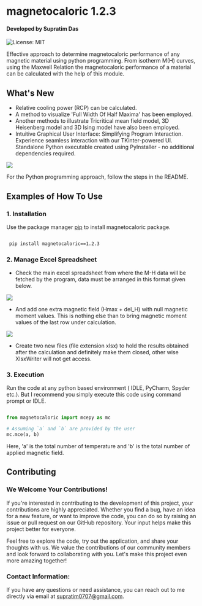 
# magnetocaloric 1.2.3
#### Developed by Supratim Das

![License: MIT](https://img.shields.io/badge/License-MIT-yellow.svg?)

Effective approach to determine magnetocaloric performance of any magnetic material using python programming. From isotherm M(H) curves, using the Maxwell Relation the magnetocaloric performance of a material can be calculated with the help of this module.

## What's New
- Relative cooling power (RCP) can be calculated.
- A method to visualize 'Full Width Of Half Maxima' has been employed.
- Another methods to illustrate Tricritical mean field model, 3D Heisenberg model and 3D Ising model have also been employed.
- Intuitive Graphical User Interface: Simplifying Program Interaction. Experience seamless interaction with our TKinter-powered UI. Standalone Python executable created using PyInstaller - no additional dependencies required. 

![](https://raw.githubusercontent.com/supratimdasinfo/magnetocaloric.mcepy/main/GUI.png?raw=True)

For the Python programming approach, follow the steps in the README.


## Examples of How To Use

### 1. Installation 

Use the package manager [pip](https://pip.pypa.io/en/stable/) to install magnetocaloric package.

```bash

 pip install magnetocaloric==1.2.3

```
### 2. Manage Excel Spreadsheet
-  Check the main excel spreadsheet from where the M-H data will be fetched by the program, data must be arranged in this format given below. 

![](https://raw.githubusercontent.com/supratimdasinfo/magnetocaloric.mcepy/main/Screenshot%20(229).png?raw=True)

-  And add one extra magnetic field (Hmax + del_H) with null magnetic moment values. This is nothing else than to bring magnetic moment values of the last row under calculation.

![](https://raw.githubusercontent.com/supratimdasinfo/magnetocaloric.mcepy/main/Screenshot%20(232).png?raw=True)

- Create two new files (file extension xlsx) to hold the results obtained after the calculation and definitely make them closed, other wise XlsxWriter will not get access.

###  3. Execution
Run the code at any python based environment ( IDLE, PyCharm, Spyder etc.). But I recommend you simply execute this code using command prompt or IDLE. 

```python

from magnetocaloric import mcepy as mc

# Assuming `a` and `b` are provided by the user
mc.mce(a, b)


```
Here, 'a' is the total number of temperature and 'b' is the total number of applied magnetic field.

## Contributing
### We Welcome Your Contributions!

If you're interested in contributing to the development of this project, your contributions are highly appreciated. Whether you find a bug, have an idea for a new feature, or want to improve the code, you can do so by raising an issue or pull request on our GitHub repository. Your input helps make this project better for everyone.

Feel free to explore the code, try out the application, and share your thoughts with us. We value the contributions of our community members and look forward to collaborating with you. Let's make this project even more amazing together!

### Contact Information: 

If you have any questions or need assistance, you can reach out to me directly via email at supratim0707@gmail.com.


